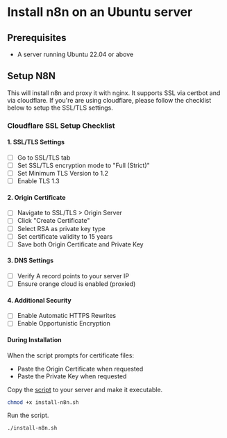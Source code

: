 # Install n8n on an Ubuntu server

## Prerequisites

- A server running Ubuntu 22.04 or above

## Setup N8N

This will install n8n and proxy it with nginx. It supports SSL via certbot and via cloudflare. If you're are using cloudflare, please follow the checklist below to setup the SSL/TLS settings.

### Cloudflare SSL Setup Checklist

#### 1. SSL/TLS Settings

- [ ] Go to SSL/TLS tab
- [ ] Set SSL/TLS encryption mode to "Full (Strict)"
- [ ] Set Minimum TLS Version to 1.2
- [ ] Enable TLS 1.3

#### 2. Origin Certificate

- [ ] Navigate to SSL/TLS > Origin Server
- [ ] Click "Create Certificate"
- [ ] Select RSA as private key type
- [ ] Set certificate validity to 15 years
- [ ] Save both Origin Certificate and Private Key

#### 3. DNS Settings

- [ ] Verify A record points to your server IP
- [ ] Ensure orange cloud is enabled (proxied)

#### 4. Additional Security

- [ ] Enable Automatic HTTPS Rewrites
- [ ] Enable Opportunistic Encryption

#### During Installation

When the script prompts for certificate files:

- Paste the Origin Certificate when requested
- Paste the Private Key when requested

Copy the [script](install-n8n.sh) to your server and make it executable.

```bash
chmod +x install-n8n.sh
```

Run the script.

```bash
./install-n8n.sh
```
